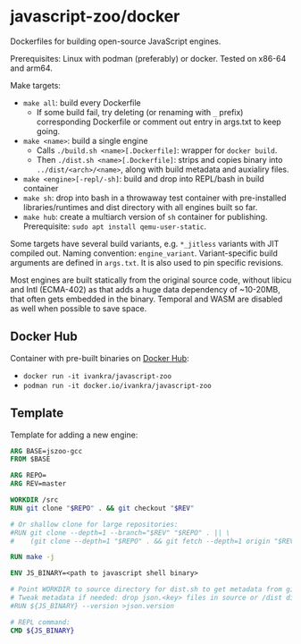 # javascript-zoo/docker

Dockerfiles for building open-source JavaScript engines.

Prerequisites: Linux with podman (preferably) or docker.
Tested on x86-64 and arm64.

Make targets:
  * `make all`: build every Dockerfile
    * If some build fail, try deleting (or renaming with `_` prefix)
      corresponding Dockerfile or comment out entry in args.txt to keep going.
  * `make <name>`: build a single engine
    * Calls `./build.sh <name>[.Dockerfile]`: wrapper for `docker build`.
    * Then `./dist.sh <name>[.Dockerfile]`: strips and copies binary into
      `../dist/<arch>/<name>`, along with build metadata and auxialiry files.
  * `make <engine>[-repl/-sh]`: build and drop into REPL/bash in build container
  * `make sh`: drop into bash in a throwaway test container with pre-installed
    libraries/runtimes and dist directory with all engines built so far.
  * `make hub`: create a multiarch version of `sh` container for publishing.
    Prerequisite: `sudo apt install qemu-user-static`.

Some targets have several build variants, e.g. `*_jitless` variants with
JIT compiled out. Naming convention: `engine_variant`. Variant-specific
build arguments are defined in `args.txt`. It is also used to pin
specific revisions.

Most engines are built statically from the original source code, without
libicu and Intl (ECMA-402) as that adds a huge data dependency of ~10-20MB,
that often gets embedded in the binary. Temporal and WASM are disabled
as well when possible to save space.

## Docker Hub

Container with pre-built binaries on
[Docker Hub](https://hub.docker.com/r/ivankra/javascript-zoo):

  * `docker run -it ivankra/javascript-zoo`
  * `podman run -it docker.io/ivankra/javascript-zoo`

## Template

Template for adding a new engine:

```Dockerfile
ARG BASE=jszoo-gcc
FROM $BASE

ARG REPO=
ARG REV=master

WORKDIR /src
RUN git clone "$REPO" . && git checkout "$REV"

# Or shallow clone for large repositories:
#RUN git clone --depth=1 --branch="$REV" "$REPO" . || \
#    (git clone --depth=1 "$REPO" . && git fetch --depth=1 origin "$REV" && git checkout FETCH_HEAD)

RUN make -j

ENV JS_BINARY=<path to javascript shell binary>

# Point WORKDIR to source directory for dist.sh to get metadata from git.
# Tweak metadata if needed: drop json.<key> files in source or /dist dir.
#RUN ${JS_BINARY} --version >json.version

# REPL command:
CMD ${JS_BINARY}
```
